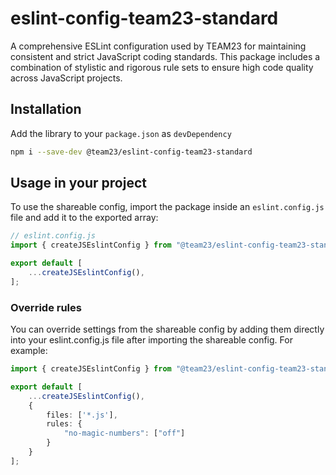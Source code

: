# eslint-config-team23-standard

A comprehensive ESLint configuration used by TEAM23 for maintaining consistent and strict JavaScript coding standards.
This package includes a combination of stylistic and rigorous rule sets to ensure high code quality across JavaScript projects.

## Installation

Add the library to your `package.json` as `devDependency`

```bash
npm i --save-dev @team23/eslint-config-team23-standard
```

## Usage in your project

To use the shareable config, import the package inside an `eslint.config.js` file and add it to the exported array:

```ts
// eslint.config.js
import { createJSEslintConfig } from "@team23/eslint-config-team23-standard";

export default [
    ...createJSEslintConfig(),
];
```

### Override rules

You can override settings from the shareable config by adding them directly into your eslint.config.js
file after importing the shareable config. For example:

```ts
import { createJSEslintConfig } from "@team23/eslint-config-team23-standard";

export default [
    ...createJSEslintConfig(),
    {
        files: ['*.js'],
        rules: {
            "no-magic-numbers": ["off"]
        }
    }
];
```
